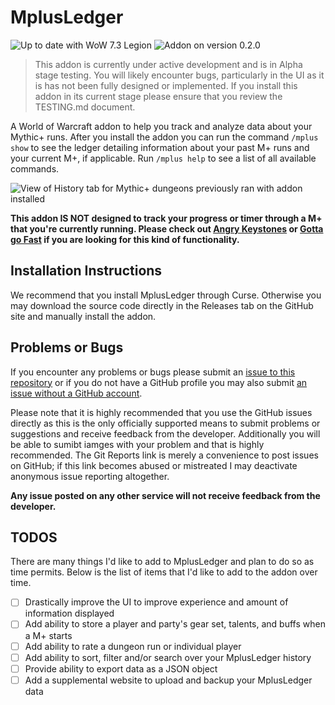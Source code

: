 # MplusLedger

<img src="https://img.shields.io/badge/wow-7.3-brightgreen.svg" alt="Up to date with WoW 7.3 Legion" />
<img src="https://img.shields.io/badge/version-0.2.0-blue.svg" alt="Addon on version 0.2.0" />

> This addon is currently under active development and is in Alpha stage testing. You will likely encounter bugs, 
> particularly in the UI as it is has not been fully designed or implemented. If you install this addon in its 
> current stage please ensure that you review the TESTING.md document.

A World of Warcraft addon to help you track and analyze data about your Mythic+ runs. After you install the addon you can 
run the command `/mplus show` to see the ledger detailing information about your past M+ runs and your current M+, 
if applicable. Run `/mplus help` to see a list of all available commands.

<img src="https://i.imgur.com/sGrckgf.png" alt="View of History tab for Mythic+ dungeons previously ran with addon installed" />

**This addon IS NOT designed to track your progress or timer through a M+ that you're currently running. Please check out 
[Angry Keystones](https://mods.curse.com/addons/wow/angry-keystones) or [Gotta go Fast](https://mods.curse.com/addons/wow/gottagofast) 
if you are looking for this kind of functionality.**

## Installation Instructions

We recommend that you install MplusLedger through Curse. Otherwise you may download the source code directly in the Releases tab on 
the GitHub site and manually install the addon.

## Problems or Bugs

If you encounter any problems or bugs please submit an [issue to this repository](https://github.com/velukh/MplusLedger/issues) 
or if you do not have a GitHub profile you may also submit [an issue without a GitHub account](https://gitreports.com/issue/velukh/MplusLedger).

Please note that it is highly recommended that you use the GitHub issues directly as this is the only officially supported 
means to submit problems or suggestions and receive feedback from the developer. Additionally you will be able to sumibt 
iamges with your problem and that is highly recommended. The Git Reports link is merely a convenience to post issues on 
GitHub; if this link becomes abused or mistreated I may deactivate anonymous issue reporting altogether.  

**Any issue posted on any other service will not receive feedback from the developer.**

## TODOS

There are many things I'd like to add to MplusLedger and plan to do so as time permits. Below is the list of items that 
I'd like to add to the addon over time.

- [ ] Drastically improve the UI to improve experience and amount of information displayed
- [ ] Add ability to store a player and party's gear set, talents, and buffs when a M+ starts
- [ ] Add ability to rate a dungeon run or individual player
- [ ] Add ability to sort, filter and/or search over your MplusLedger history
- [ ] Provide ability to export data as a JSON object
- [ ] Add a supplemental website to upload and backup your MplusLedger data
